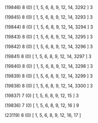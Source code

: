 (19846) 8 (0) [ 1, 5, 6, 8, 9, 12, 14, 3292 ] 3 


(19845) 8 (0) [ 1, 5, 6, 8, 9, 12, 14, 3293 ] 3 


(19844) 8 (0) [ 1, 5, 6, 8, 9, 12, 14, 3294 ] 3 


(19843) 8 (0) [ 1, 5, 6, 8, 9, 12, 14, 3295 ] 3 


(19842) 8 (0) [ 1, 5, 6, 8, 9, 12, 14, 3296 ] 3 


(19841) 8 (0) [ 1, 5, 6, 8, 9, 12, 14, 3297 ] 3 


(19840) 8 (0) [ 1, 5, 6, 8, 9, 12, 14, 3298 ] 3 


(19839) 8 (0) [ 1, 5, 6, 8, 9, 12, 14, 3299 ] 3 


(19838) 8 (0) [ 1, 5, 6, 8, 9, 12, 14, 3300 ] 3 


(19837) 7 (0) [ 1, 5, 6, 8, 9, 12, 15 ] 3 


(19836) 7 (0) [ 1, 5, 6, 8, 9, 12, 16 ] 9 


(23119) 8 (0) [ 1, 5, 6, 8, 9, 12, 16, 17 ]  

